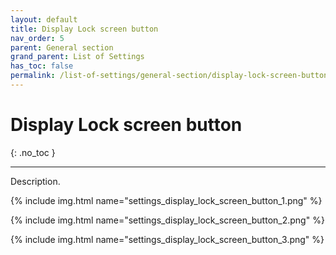 ```yaml
---
layout: default
title: Display Lock screen button
nav_order: 5
parent: General section
grand_parent: List of Settings
has_toc: false
permalink: /list-of-settings/general-section/display-lock-screen-button
---
```


# Display Lock screen button
{: .no_toc }

---

Description.

{% include img.html name="settings_display_lock_screen_button_1.png" %}

{% include img.html name="settings_display_lock_screen_button_2.png" %}

{% include img.html name="settings_display_lock_screen_button_3.png" %}